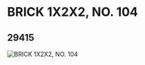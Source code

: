 # BRICK 1X2X2, NO. 104
## 29415
![BRICK 1X2X2, NO. 104](https://lc-www-live-s.legocdn.com/media/bricks/5/2/6174138.jpg)